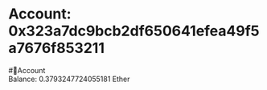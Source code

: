 
Account: 0x323a7dc9bcb2df650641efea49f5a7676f853211
===================================================
  
#📜Account  
Balance: 0.3793247724055181 Ether